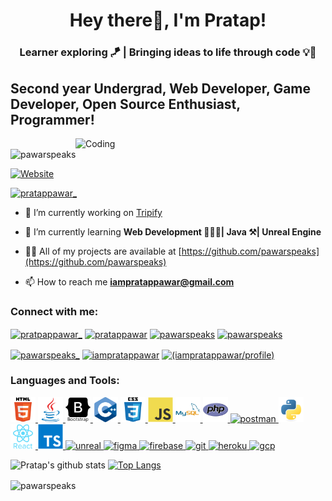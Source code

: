<h1 align="center">Hey there👋, I'm Pratap!</h1>
<h3 align="center">Learner exploring 🪁 | Bringing ideas to life through code 💡📌</h3>

## Second year Undergrad, Web Developer, Game Developer, Open Source Enthusiast, Programmer!

<img align="right" alt="Coding" width="400" src="https://cdn.dribbble.com/users/1162077/screenshots/3848914/programmer.gif">

<p align="left"> <img src="https://komarev.com/ghpvc/?username=pawarspeaks&label=Profile%20views&color=0e75b6&style=flat" alt="pawarspeaks" /> </p>

[![Website](https://img.shields.io/badge/linkedin-%230077B5.svg?&style=for-the-badge&logo=linkedin&logoColor=white)](https://www.linkedin.com/in/pratappawar/)
<!-- <img src="https://profile-counter.glitch.me/pawarspeaks/count.svg" />
 -->
 
<p align="left"> <a href="https://twitter.com/Pratappawar_" target="blank"><img src="https://img.shields.io/twitter/follow/pratappawar_?logo=twitter&style=for-the-badge" alt="pratappawar_" /></a> </p>

- 🔭 I’m currently working on [Tripify](https://github.com/pawarspeaks/UPRAISE)

- 🌱 I’m currently learning **Web Development 👨🏻‍💻| Java ⚒️| Unreal Engine**

- 👨‍💻 All of my projects are available at [https://github.com/pawarspeaks](https://github.com/pawarspeaks)

- 📫 How to reach me **iampratappawar@gmail.com**

<h3 align="left">Connect with me:</h3>
<p align="left">
<a href="https://twitter.com/pratpappawar_" target="blank"><img align="center" src="https://raw.githubusercontent.com/rahuldkjain/github-profile-readme-generator/master/src/images/icons/Social/twitter.svg" alt="pratpappawar_" height="30" width="40" /></a>
<a href="https://linkedin.com/in/pratappawar" target="blank"><img align="center" src="https://raw.githubusercontent.com/rahuldkjain/github-profile-readme-generator/master/src/images/icons/Social/linked-in-alt.svg" alt="pratappawar" height="30" width="40" /></a>
 <a href="https://codepen.io/pawarspeaks" target="blank"><img align="center" src="https://raw.githubusercontent.com/rahuldkjain/github-profile-readme-generator/master/src/images/icons/Social/codepen.svg" alt="pawarspeaks" height="30" width="40" /></a>
<a href="https://dev.to/pawarspeaks" target="blank"><img align="center" src="https://raw.githubusercontent.com/rahuldkjain/github-profile-readme-generator/master/src/images/icons/Social/devto.svg" alt="pawarspeaks" height="30" width="40" /></a>

<a href="https://instagram.com/pawarspeaks_" target="blank"><img align="center" src="https://raw.githubusercontent.com/rahuldkjain/github-profile-readme-generator/master/src/images/icons/Social/instagram.svg" alt="pawarspeaks_" height="30" width="40" /></a>
<a href="https://www.hackerrank.com/iampratappawar" target="blank"><img align="center" src="https://raw.githubusercontent.com/rahuldkjain/github-profile-readme-generator/master/src/images/icons/Social/hackerrank.svg" alt="iampratappawar" height="30" width="40" /></a>
<a href="https://auth.geeksforgeeks.org/user/(iampratappawar/profile)" target="blank"><img align="center" src="https://raw.githubusercontent.com/rahuldkjain/github-profile-readme-generator/master/src/images/icons/Social/geeks-for-geeks.svg" alt="(iampratappawar/profile)" height="30" width="40" /></a>
</p>

<h3 align="left">Languages and Tools:</h3>
<p align="left">
 <a href="https://www.w3.org/html/" target="_blank" rel="noreferrer"> <img src="https://raw.githubusercontent.com/devicons/devicon/master/icons/html5/html5-original-wordmark.svg" alt="html5" width="40" height="40"/> </a> <a href="https://www.java.com" target="_blank" rel="noreferrer"> <img src="https://raw.githubusercontent.com/devicons/devicon/master/icons/java/java-original.svg" alt="java" width="40" height="40"/> </a>
   <a href="https://getbootstrap.com" target="_blank" rel="noreferrer"> <img src="https://raw.githubusercontent.com/devicons/devicon/master/icons/bootstrap/bootstrap-plain-wordmark.svg" alt="bootstrap" width="40" height="40"/> </a> <a href="https://www.w3schools.com/cpp/" target="_blank" rel="noreferrer"> <img src="https://raw.githubusercontent.com/devicons/devicon/master/icons/cplusplus/cplusplus-original.svg" alt="cplusplus" width="40" height="40"/> </a> <a href="https://www.w3schools.com/css/" target="_blank" rel="noreferrer"> <img src="https://raw.githubusercontent.com/devicons/devicon/master/icons/css3/css3-original-wordmark.svg" alt="css3" width="40" height="40"/> </a> 
  <a href="https://developer.mozilla.org/en-US/docs/Web/JavaScript" target="_blank" rel="noreferrer"> <img src="https://raw.githubusercontent.com/devicons/devicon/master/icons/javascript/javascript-original.svg" alt="javascript" width="40" height="40"/> </a> <a href="https://www.mysql.com/" target="_blank" rel="noreferrer"> <img src="https://raw.githubusercontent.com/devicons/devicon/master/icons/mysql/mysql-original-wordmark.svg" alt="mysql" width="40" height="40"/> </a> <a href="https://www.php.net" target="_blank" rel="noreferrer"> <img src="https://raw.githubusercontent.com/devicons/devicon/master/icons/php/php-original.svg" alt="php" width="40" height="40"/> </a> <a href="https://postman.com" target="_blank" rel="noreferrer"> <img src="https://www.vectorlogo.zone/logos/getpostman/getpostman-icon.svg" alt="postman" width="40" height="40"/> </a> <a href="https://www.python.org" target="_blank" rel="noreferrer"> <img src="https://raw.githubusercontent.com/devicons/devicon/master/icons/python/python-original.svg" alt="python" width="40" height="40"/> </a> <a href="https://reactjs.org/" target="_blank" rel="noreferrer"> <img src="https://raw.githubusercontent.com/devicons/devicon/master/icons/react/react-original-wordmark.svg" alt="react" width="40" height="40"/> </a> <a href="https://www.typescriptlang.org/" target="_blank" rel="noreferrer"> <img src="https://raw.githubusercontent.com/devicons/devicon/master/icons/typescript/typescript-original.svg" alt="typescript" width="40" height="40"/> </a> <a href="https://unrealengine.com/" target="_blank" rel="noreferrer"> <img src="https://raw.githubusercontent.com/kenangundogan/fontisto/036b7eca71aab1bef8e6a0518f7329f13ed62f6b/icons/svg/brand/unreal-engine.svg" alt="unreal" width="40" height="40"/> </a> 
<a href="https://www.figma.com/" target="_blank" rel="noreferrer"> <img src="https://www.vectorlogo.zone/logos/figma/figma-icon.svg" alt="figma" width="40" height="40"/> </a> <a href="https://firebase.google.com/" target="_blank" rel="noreferrer"> <img src="https://www.vectorlogo.zone/logos/firebase/firebase-icon.svg" alt="firebase" width="40" height="40"/> </a> 
  <a href="https://git-scm.com/" target="_blank" rel="noreferrer"> <img src="https://www.vectorlogo.zone/logos/git-scm/git-scm-icon.svg" alt="git" width="40" height="40"/> </a> <a href="https://heroku.com" target="_blank" rel="noreferrer"> <img src="https://www.vectorlogo.zone/logos/heroku/heroku-icon.svg" alt="heroku" width="40" height="40"/> </a>
  <a href="https://cloud.google.com" target="_blank" rel="noreferrer"> <img src="https://www.vectorlogo.zone/logos/google_cloud/google_cloud-icon.svg" alt="gcp" width="40" height="40"/> </a> 
</p>


![Pratap's github stats](https://github-readme-stats.spielers.vercel.app/api?username=pawarspeaks&show_icons=true&theme=chartreuse-dark)
[![Top Langs](https://github-readme-stats.spielers.vercel.app/api/top-langs/?username=pawarspeaks&layout=compact&theme=chartreuse-dark)](https://github.com/anuraghazra/github-readme-stats)

<p><img align="center" src="https://github-readme-streak-stats.herokuapp.com/?user=pawarspeaks&&theme=chartreuse-dark" alt="pawarspeaks" /></p>
